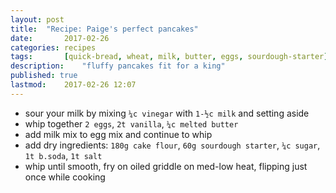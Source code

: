 ```yaml
---
layout: post
title: 	"Recipe: Paige's perfect pancakes"
date:		2017-02-26
categories:	recipes
tags:		[quick-bread, wheat, milk, butter, eggs, sourdough-starter] 
description: 	"fluffy pancakes fit for a king"
published: true
lastmod:	2017-02-26 12:07
---
```


* sour your milk by mixing `¼c vinegar` with `1-½c milk` and setting aside
* whip together `2 eggs`, `2t vanilla`, `¼c melted butter`
* add milk mix to egg mix and continue to whip
* add dry ingredients: `180g cake flour`, `60g sourdough starter`, `¼c sugar`, `1t b.soda`, `1t salt`
* whip until smooth, fry on oiled griddle on med-low heat, flipping just once while cooking
